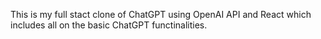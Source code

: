 This is my full stact clone of ChatGPT using OpenAI API and React which includes all on the basic ChatGPT functinalities.

